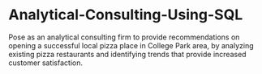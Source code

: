 # Analytical-Consulting-Using-SQL
Pose as an analytical consulting firm to provide recommendations on opening a successful local pizza place in College Park area, by analyzing existing pizza restaurants and identifying trends that provide increased customer satisfaction.
